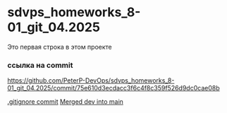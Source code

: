 # sdvps_homeworks_8-01_git_04.2025
Это первая строка в этом проекте
### ссылка на commit
https://github.com/PeterP-DevOps/sdvps_homeworks_8-01_git_04.2025/commit/75e610d3ecdacc3f6c4f8c359f526d9dc0cae08b

[.gitignore commit](https://github.com/PeterP-DevOps/sdvps_homeworks_8-01_git_04.2025/commit/17092604dd2f9eaf57347285a8df577028a8901f)
[Merged dev into main](https://github.com/PeterP-DevOps/sdvps_homeworks_8-01_git_04.2025/commit/e2365fd4281081efb287275d477e83aae4a7b4ce)

